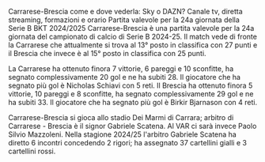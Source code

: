 Carrarese-Brescia come e dove vederla: Sky o DAZN? Canale tv, diretta streaming, formazioni e orario
Partita valevole per la 24a giornata della Serie B BKT 2024/2025
Carrarese-Brescia è una partita valevole per la 24a giornata del campionato di calcio di Serie B 2024-25. Il match vede di fronte la Carrarese che attualmente si trova al 13° posto in classifica con 27 punti e il Brescia che invece è al 15° posto in classifica con 25 punti.

La Carrarese ha ottenuto finora 7 vittorie, 6 pareggi e 10 sconfitte, ha segnato complessivamente 20 gol e ne ha subiti 28. Il giocatore che ha segnato più gol è Nicholas Schiavi con 5 reti.
Il Brescia ha ottenuto finora 5 vittorie, 10 pareggi e 8 sconfitte, ha segnato complessivamente 29 gol e ne ha subiti 33. Il giocatore che ha segnato più gol è Birkir Bjarnason con 4 reti.

Carrarese-Brescia si gioca allo stadio Dei Marmi di Carrara; arbitro di Carrarese - Brescia è il signor Gabriele Scatena. Al VAR ci sarà invece Paolo Silvio Mazzoleni. Nella stagione 2024/25 l'arbitro Gabriele Scatena ha diretto 6 incontri concedendo 2 rigori; ha assegnato 37 cartellini gialli e 3 cartellini rossi.
